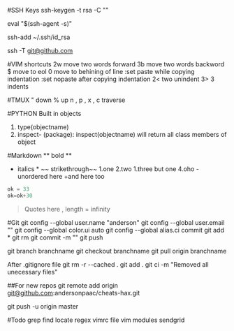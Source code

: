 #SSH Keys
ssh-keygen -t rsa -C ""

eval "$(ssh-agent -s)"

ssh-add ~/.ssh/id_rsa

ssh -T git@github.com

#VIM shortcuts
2w move two words forward
3b move two words backword
$ move to eol
0 move to behining of line
:set paste while copying indentation
:set nopaste after copying indentation
2< two unindent
3> 3 indents

#TMUX
" down
% up
n , p , x , c traverse

#PYTHON
Built in objects
1.	type(objectname)
2.  inspect- (package): inspect(objectname) will return all class members of object

#Markdown
** bold **
* italics *
~~ strikethrough~~
1.one
2.two
1.three but one
4.oho
-unordered here
+and here too
```python 
ok = 33
ok=ok+30
```
>Quotes here , length = infinity

#Git
git config --global user.name "anderson"
git config --global user.email ""
git config --global color.ui auto
git config --global alias.ci commit
git add *
git rm 
git commit -m ""
git push

git branch branchname
git checkout branchname
git pull origin branchname

After .gitignore file
git rm -r --cached .
git add .
git ci -m "Removed all unecessary files"

##For new repos
git remote add origin git@github.com:andersonpaac/cheats-hax.git

git push -u origin master

#Todo
grep
find
locate
regex
vimrc file
vim modules
sendgrid
